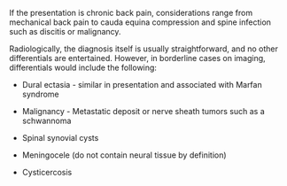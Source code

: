 If the presentation is chronic back pain, considerations range from mechanical back pain to cauda equina compression and spine infection such as discitis or malignancy.

Radiologically, the diagnosis itself is usually straightforward, and no other differentials are entertained. However, in borderline cases on imaging, differentials would include the following:

- Dural ectasia - similar in presentation and associated with Marfan syndrome

- Malignancy - Metastatic deposit or nerve sheath tumors such as a schwannoma

- Spinal synovial cysts

- Meningocele (do not contain neural tissue by definition)

- Cysticercosis